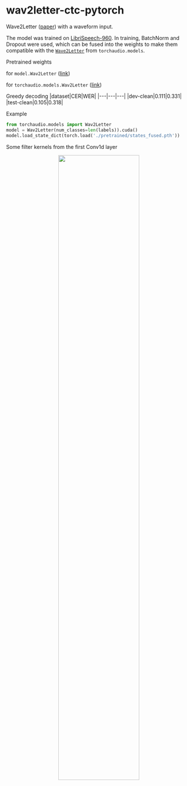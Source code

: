 # wav2letter-ctc-pytorch


Wave2Letter ([paper](https://arxiv.org/abs/1609.03193)) with a waveform input.

The model was trained on [LibriSpeech-960](https://www.openslr.org/12/). In training, BatchNorm and Dropout were used, which can be fused into the weights to make them compatible with the [`Wave2Letter`](https://pytorch.org/audio/stable/generated/torchaudio.models.Wav2Letter.html) from `torchaudio.models`.

Pretrained weights

for `model.Wav2Letter` ([link](https://drive.google.com/u/1/uc?id=1D1Tnh0EYtUEfQq9cNtnAELn8sb3jhw9H&export=download))

for `torchaudio.models.Wav2Letter` ([link](https://drive.google.com/u/1/uc?id=12Wgf4SS3_2kubGWnXRODUgE02-ygbOAo&export=download))

Greedy decoding
|dataset|CER|WER|
|---|---|---|
|dev-clean|0.111|0.331|
|test-clean|0.105|0.318|

Example
```python
from torchaudio.models import Wav2Letter
model = Wav2Letter(num_classes=len(labels)).cuda()
model.load_state_dict(torch.load('./pretrained/states_fused.pth'))
```

Some filter kernels from the first Conv1d layer
<div align="center">
  <img src="https://user-images.githubusercontent.com/28433296/216795271-bb787682-46f7-4cd6-98c7-f19037d5d146.png" width="66%">
</div>
